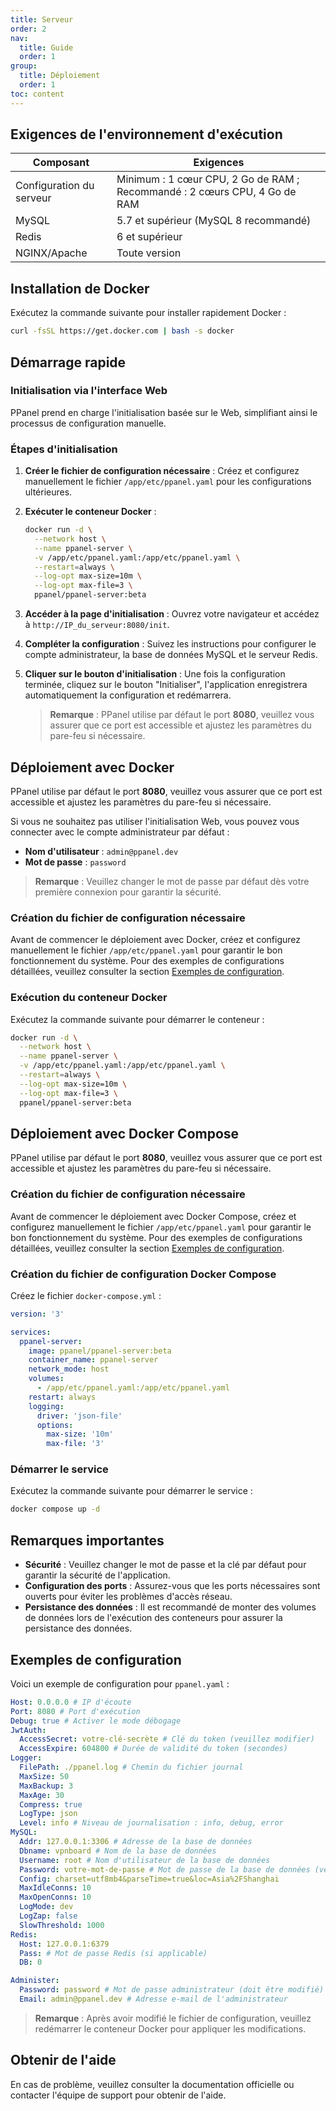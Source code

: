 ```yaml
---
title: Serveur
order: 2
nav:
  title: Guide
  order: 1
group:
  title: Déploiement
  order: 1
toc: content
---
```


## Exigences de l'environnement d'exécution

| Composant                | Exigences                                                                 |
| ------------------------ | ------------------------------------------------------------------------- |
| Configuration du serveur | Minimum : 1 cœur CPU, 2 Go de RAM ; Recommandé : 2 cœurs CPU, 4 Go de RAM |
| MySQL                    | 5.7 et supérieur (MySQL 8 recommandé)                                     |
| Redis                    | 6 et supérieur                                                            |
| NGINX/Apache             | Toute version                                                             |

## Installation de Docker

Exécutez la commande suivante pour installer rapidement Docker :

```sh
curl -fsSL https://get.docker.com | bash -s docker
```

## Démarrage rapide

### Initialisation via l'interface Web

PPanel prend en charge l'initialisation basée sur le Web, simplifiant ainsi le processus de configuration manuelle.

### Étapes d'initialisation

1. **Créer le fichier de configuration nécessaire** : Créez et configurez manuellement le fichier `/app/etc/ppanel.yaml` pour les configurations ultérieures.

2. **Exécuter le conteneur Docker** :

   ```sh
   docker run -d \
     --network host \
     --name ppanel-server \
     -v /app/etc/ppanel.yaml:/app/etc/ppanel.yaml \
     --restart=always \
     --log-opt max-size=10m \
     --log-opt max-file=3 \
     ppanel/ppanel-server:beta
   ```

3. **Accéder à la page d'initialisation** : Ouvrez votre navigateur et accédez à `http://IP_du_serveur:8080/init`.

4. **Compléter la configuration** : Suivez les instructions pour configurer le compte administrateur, la base de données MySQL et le serveur Redis.

5. **Cliquer sur le bouton d'initialisation** : Une fois la configuration terminée, cliquez sur le bouton "Initialiser", l'application enregistrera automatiquement la configuration et redémarrera.

   > **Remarque** : PPanel utilise par défaut le port **8080**, veuillez vous assurer que ce port est accessible et ajustez les paramètres du pare-feu si nécessaire.

## Déploiement avec Docker

PPanel utilise par défaut le port **8080**, veuillez vous assurer que ce port est accessible et ajustez les paramètres du pare-feu si nécessaire.

Si vous ne souhaitez pas utiliser l'initialisation Web, vous pouvez vous connecter avec le compte administrateur par défaut :

- **Nom d'utilisateur** : `admin@ppanel.dev`
- **Mot de passe** : `password`

> **Remarque** : Veuillez changer le mot de passe par défaut dès votre première connexion pour garantir la sécurité.

### Création du fichier de configuration nécessaire

Avant de commencer le déploiement avec Docker, créez et configurez manuellement le fichier `/app/etc/ppanel.yaml` pour garantir le bon fonctionnement du système. Pour des exemples de configurations détaillées, veuillez consulter la section [Exemples de configuration](#exemples-de-configuration).

### Exécution du conteneur Docker

Exécutez la commande suivante pour démarrer le conteneur :

```sh
docker run -d \
  --network host \
  --name ppanel-server \
  -v /app/etc/ppanel.yaml:/app/etc/ppanel.yaml \
  --restart=always \
  --log-opt max-size=10m \
  --log-opt max-file=3 \
  ppanel/ppanel-server:beta
```

## Déploiement avec Docker Compose

PPanel utilise par défaut le port **8080**, veuillez vous assurer que ce port est accessible et ajustez les paramètres du pare-feu si nécessaire.

### Création du fichier de configuration nécessaire

Avant de commencer le déploiement avec Docker Compose, créez et configurez manuellement le fichier `/app/etc/ppanel.yaml` pour garantir le bon fonctionnement du système. Pour des exemples de configurations détaillées, veuillez consulter la section [Exemples de configuration](#exemples-de-configuration).

### Création du fichier de configuration Docker Compose

Créez le fichier `docker-compose.yml` :

```yaml
version: '3'

services:
  ppanel-server:
    image: ppanel/ppanel-server:beta
    container_name: ppanel-server
    network_mode: host
    volumes:
      - /app/etc/ppanel.yaml:/app/etc/ppanel.yaml
    restart: always
    logging:
      driver: 'json-file'
      options:
        max-size: '10m'
        max-file: '3'
```

### Démarrer le service

Exécutez la commande suivante pour démarrer le service :

```sh
docker compose up -d
```

## Remarques importantes

- **Sécurité** : Veuillez changer le mot de passe et la clé par défaut pour garantir la sécurité de l'application.
- **Configuration des ports** : Assurez-vous que les ports nécessaires sont ouverts pour éviter les problèmes d'accès réseau.
- **Persistance des données** : Il est recommandé de monter des volumes de données lors de l'exécution des conteneurs pour assurer la persistance des données.

## Exemples de configuration

Voici un exemple de configuration pour `ppanel.yaml` :

```yaml
Host: 0.0.0.0 # IP d'écoute
Port: 8080 # Port d'exécution
Debug: true # Activer le mode débogage
JwtAuth:
  AccessSecret: votre-clé-secrète # Clé du token (veuillez modifier)
  AccessExpire: 604800 # Durée de validité du token (secondes)
Logger:
  FilePath: ./ppanel.log # Chemin du fichier journal
  MaxSize: 50
  MaxBackup: 3
  MaxAge: 30
  Compress: true
  LogType: json
  Level: info # Niveau de journalisation : info, debug, error
MySQL:
  Addr: 127.0.0.1:3306 # Adresse de la base de données
  Dbname: vpnboard # Nom de la base de données
  Username: root # Nom d'utilisateur de la base de données
  Password: votre-mot-de-passe # Mot de passe de la base de données (veuillez modifier)
  Config: charset=utf8mb4&parseTime=true&loc=Asia%2FShanghai
  MaxIdleConns: 10
  MaxOpenConns: 10
  LogMode: dev
  LogZap: false
  SlowThreshold: 1000
Redis:
  Host: 127.0.0.1:6379
  Pass: # Mot de passe Redis (si applicable)
  DB: 0

Administer:
  Password: password # Mot de passe administrateur (doit être modifié)
  Email: admin@ppanel.dev # Adresse e-mail de l'administrateur
```

> **Remarque** : Après avoir modifié le fichier de configuration, veuillez redémarrer le conteneur Docker pour appliquer les modifications.

## Obtenir de l'aide

En cas de problème, veuillez consulter la documentation officielle ou contacter l'équipe de support pour obtenir de l'aide.

